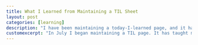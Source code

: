 ```yaml
---
title: What I Learned from Maintaining a TIL Sheet
layout: post
categories: [learning]
description: "I have been maintaining a today-I-learned page, and it has taught me a lot."
customexcerpt: "In July I began maintaining a TIL page. It has taught me a lot."
---
```

